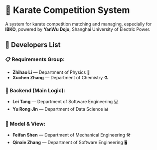 # 🥋 Karate Competition System

A system for karate competition matching and managing, especially for **IBKO**, powered by **YanWu Dojo**, Shanghai University of Electric Power.

## 👥 Developers List

### 📋 Requirements Group:
- **Zhihao Li** — Department of Physics 🧲  
- **Xuchen Zhang** — Department of Chemistry ⚗️

### 🔧 Backend (Main Logic):
- **Lei Tang** — Department of Software Engineering 💻  
- **Yu Rong Jin** — Department of Data Science 📊

### 🎨 Model & View:
- **Feifan Shen** — Department of Mechanical Engineering 🛠️  
- **Qinxie Zhang** — Department of Software Engineering 🖥️  
